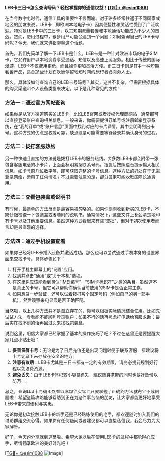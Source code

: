 **LEB卡三日卡怎么查询号码？轻松掌握你的通信权益！[[TG💪+ @esim1088](https://t.me/s/esim1088)]**

在当今数字化时代，通信工具的重要性不言而喻。对于许多经常往返于不同国家或地区的朋友来说，LEB卡（即欧洲本地电子卡）因其便捷性和灵活性受到了广泛欢迎。特别是LEB卡中的三日卡，以其短期流量套餐和本地通话功能成为不少人的首选。然而，使用过程中，很多用户可能会遇到一个问题：如何查询自己的LEB卡号码呢？今天，我们就来详细聊聊这个话题。

首先，我们先简单了解一下LEB卡是什么。LEB卡是一种针对欧洲市场的电子SIM卡，它允许用户以本地资费享受通话、短信以及高速上网服务。相比于传统的国际漫游，LEB卡不仅费用更低，而且操作更加灵活方便。而三日卡则是其中一种短期套餐产品，适合那些计划在欧洲停留较短时间的旅行者或商务人士。

那么，具体该如何查询自己的LEB卡号码呢？其实，这并不复杂，但需要根据具体的购买渠道和个人设备类型来决定。以下是几种常见的方式：

### 方法一：通过官方网站查询

如果你是从官方渠道购买的LEB卡，比如LEB官网或者授权代理商网站，通常都可以直接登录账户查询相关信息。一般来说，你需要提供订单号或注册邮箱登录系统，在“我的订单”或“账户信息”页面中找到对应的卡片详情，其中会明确列出卡号。这种方式的优点是权威可靠，缺点则是可能需要等待登录并确认身份的过程。

### 方法二：拨打客服热线

另一种快速且直接的方法就是拨打LEB卡的服务热线。大多数LEB卡都会附带一张包含客服电话的小卡片，上面会标明紧急联系号码。拨通后按照语音提示输入相关信息，如卡号前几位数字等，即可获取完整的卡号信息。这种方法的好处在于无需登录网络，适用于任何情况；不过需要注意的是，部分国家可能收取国际长途费用。

### 方法三：查看包装盒或说明书

有时候，最简单的方法反而是最容易被忽略的。如果你刚刚收到新买的LEB卡，不妨仔细检查一下包装盒或者随附的说明书。通常情况下，这些文件上都会清楚地印有卡号以及其他重要信息。虽然这种方式看起来有些“笨拙”，但对于初次使用者而言却是最直观的选择。

### 方法四：通过手机设置查看

如果你已经将LEB卡插入设备并激活成功，那么也可以尝试通过手机本身的设置界面来查找卡号。具体步骤如下：
1. 打开手机主屏幕上的“设置”应用。
2. 找到并点击“通用”或“关于本机”选项。
3. 在这里你应该能看到类似“IMEI编号”、“SIM卡标识符”之类的条目。虽然这不是真正的卡号，但它可以帮助你确认当前使用的SIM卡是否正常工作。
4. 如果想进一步验证，还可以试着拨打某个固定号码（例如自己的另一部手机），然后观察来电显示是否正确匹配。

当然啦，以上几种方法并不是孤立存在的，你可以根据实际情况结合使用。比如先试试方法一看看能不能顺利登录账户；如果不行的话再考虑打电话给客服求助；最后实在找不到的话再回过头来找找包装盒。

说到这里，相信大家都已经掌握了基本的操作技巧了吧？不过在这里还是要提醒大家几点小贴士哦：

1. **妥善保管卡号**：无论是为了日后充值还是出现问题时便于联系客服，都建议将卡号记录下来存放在安全的地方。
2. **注意有效期**：LEB卡尤其是三日卡都有一定的有效期限，请务必提前规划好行程以免浪费资源。
3. **避免丢失**：由于LEB卡体积较小容易遗失，建议随身携带的同时也做好备份以防万一。

总之，查询LEB卡号码虽然看似麻烦但实际上只要掌握了正确的方法就完全不成问题啦！希望这篇攻略能够帮助到正在为这件事苦恼的朋友，让大家都能更好地享受LEB卡带来的便利与实惠。

无论你是初次接触LEB卡的新手还是已经熟练使用的老手，都欢迎随时加入我们的讨论群组交流心得。如果你有任何疑问或者建议都可以直接私信我，我会尽力为大家解答。

好了，今天的分享就到这里啦。希望大家以后在使用LEB卡的过程中都能得心应手，尽情畅享欧洲的美好时光吧！

[[TG💪+ @esim1088](https://t.me/s/esim1088) ![Image](https://i.postimg.cc/4NQfJmqS/Snipaste-2025-05-13-00-14-12.png)]